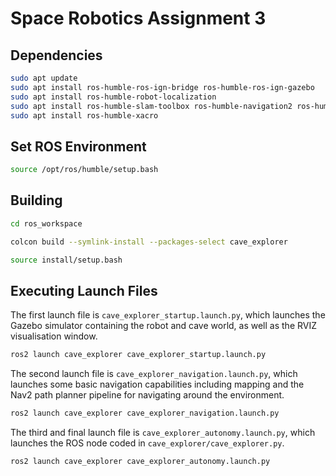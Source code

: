 # Space Robotics Assignment 3

## Dependencies
```sh
sudo apt update  
sudo apt install ros-humble-ros-ign-bridge ros-humble-ros-ign-gazebo  
sudo apt install ros-humble-robot-localization  
sudo apt install ros-humble-slam-toolbox ros-humble-navigation2 ros-humble-nav2-bringup
sudo apt install ros-humble-xacro
```

## Set ROS Environment
```sh
source /opt/ros/humble/setup.bash
```

## Building
```sh
cd ros_workspace

colcon build --symlink-install --packages-select cave_explorer

source install/setup.bash
```

## Executing Launch Files
The first launch file is `cave_explorer_startup.launch.py`, which launches the Gazebo simulator containing the robot and cave world, as well as the RVIZ visualisation window.
```sh
ros2 launch cave_explorer cave_explorer_startup.launch.py
```

The second launch file is `cave_explorer_navigation.launch.py`, which launches some basic navigation capabilities including mapping and the Nav2 path planner pipeline for navigating around the environment.
```sh
ros2 launch cave_explorer cave_explorer_navigation.launch.py
``` 
    
The third and final launch file is `cave_explorer_autonomy.launch.py`, which launches the ROS node coded in `cave_explorer/cave_explorer.py`.
```sh
ros2 launch cave_explorer cave_explorer_autonomy.launch.py
```
